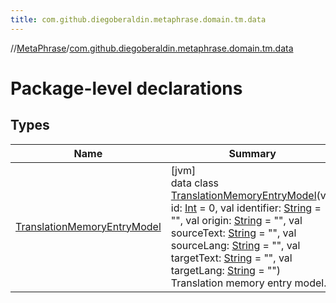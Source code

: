 ```yaml
---
title: com.github.diegoberaldin.metaphrase.domain.tm.data
---
```

//[MetaPhrase](../../index.html)/[com.github.diegoberaldin.metaphrase.domain.tm.data](index.html)



# Package-level declarations



## Types


| Name | Summary |
|---|---|
| [TranslationMemoryEntryModel](-translation-memory-entry-model/index.html) | [jvm]<br>data class [TranslationMemoryEntryModel](-translation-memory-entry-model/index.html)(val id: [Int](https://kotlinlang.org/api/latest/jvm/stdlib/kotlin/-int/index.html) = 0, val identifier: [String](https://kotlinlang.org/api/latest/jvm/stdlib/kotlin/-string/index.html) = &quot;&quot;, val origin: [String](https://kotlinlang.org/api/latest/jvm/stdlib/kotlin/-string/index.html) = &quot;&quot;, val sourceText: [String](https://kotlinlang.org/api/latest/jvm/stdlib/kotlin/-string/index.html) = &quot;&quot;, val sourceLang: [String](https://kotlinlang.org/api/latest/jvm/stdlib/kotlin/-string/index.html) = &quot;&quot;, val targetText: [String](https://kotlinlang.org/api/latest/jvm/stdlib/kotlin/-string/index.html) = &quot;&quot;, val targetLang: [String](https://kotlinlang.org/api/latest/jvm/stdlib/kotlin/-string/index.html) = &quot;&quot;)<br>Translation memory entry model. |

